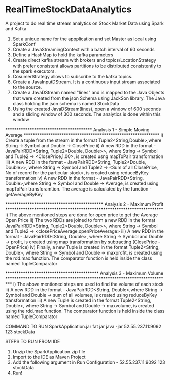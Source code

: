 # RealTimeStockDataAnalytics
A project to do real time stream analytics on Stock Market Data using Spark and Kafka

1) Set a unique name for the appplication and set Master as local using SparkConf
2) Create a JavaStreamingContext with a batch interval of 60 seconds
3) Define a HashMap to hold the kafka parameters
4)  Create direct kafka stream with brokers and topics/LocationStrategy with prefer consistent 
    allows partitions to be distributed consistently to the spark executors.
5) CosumerStrategy allows to subscribe to the kafka topics.
6) Create a JavaInputDStream. It is a continuous input stream associated to the source.
7)  Create a JavaDStream named "lines" and is mapped to the Java Objects that were created from the json Schema using JackSon library.  The Java class holding the json schema is named StockData
8)  Using the created JavaDStream(lines), open a window of 600 seconds and a sliding window of 300 seconds. The analytics is done within this window




*************************************** Analysis 1 - Simple Moving Average *************************************************************
i) Create a tuple from the stream in the format Tuple2<String,Double>,where String -> Symbol and Double -> ClosePrice
ii) A new RDD in the format - JavaPairRDD<String, Tuple2<Double, Double>>, where String -> Symbol and Tuple2 -> <ClosePrice,1.00>,
is created usng mapToPair transformation
iii) A new RDD in the format - JavaPairRDD<String, Tuple2<Double, Double>>, where String -> Symbol and Tuple2 ->  <Sum of all ClosePrice, No of record for the particular stock>, is created using reduceByKey transformation
iv) A new RDD in the format - JavaPairRDD<String, Double>,where String -> Symbol and Double -> Average, is created using mapToPair transforamtion. The average is calculated by the function - getAverageByKey





******************************************** Analysis 2 - Maximum Profit ***********************************************************************
i) The above mentioned steps are done for open price to get the Average Open Price
ii) The two RDDs are joined to form a new RDD in the format JavaPairRDD<String, Tuple2<Double, Double>>, where String -> Symbol and Tuple2 -> <closePriceAverage,openPriceAverage>
iii) A new RDD in the format - JavaPairRDD<String, Double>, where String -> Symbol and Double -> profit, is created using map transformation by subtracting (ClosePrice - OpenPrice)
 iv) Finally, a new Tuple is created in the format Tuple2<String, Double>, where String -> Symbol and Double -> maxprofit,  is created using the rdd.max function. The comparator function is held inside the class named TupleComparator
	   
****************************************** Analysis 3 - Maximum Volume **************************************************************************
i) The above mentioned steps are used to find the volume of each stock
ii) A new RDD in the format - JavaPairRDD<String, Double>,where String -> Symbol and Double -> sum of all volumes, is created using reduceByKey transformation
  iii) A new Tuple is created in the format Tuple2<String, Double>, where String -> Symbol and Double -> maxvolume, is created using the rdd.max function. The comparator function is held inside the class named TupleComparator	   

COMMAND TO RUN SparkApplication.jar fat jar
java -jar <full path of jar file> 52.55.237.11:9092 123 stockData

STEPS TO RUN FROM IDE
1) Unzip the SparkApplication.zip file
2) Import to the IDE as Maven Project 
3) Add the following argument in Run Configuration - 52.55.237.11:9092 123 stockData
4) Run!
